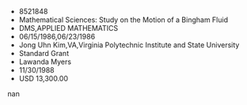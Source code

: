
* 8521848
* Mathematical Sciences: Study on the Motion of a Bingham Fluid
* DMS,APPLIED MATHEMATICS
* 06/15/1986,06/23/1986
* Jong Uhn Kim,VA,Virginia Polytechnic Institute and State University
* Standard Grant
* Lawanda Myers
* 11/30/1988
* USD 13,300.00

nan
